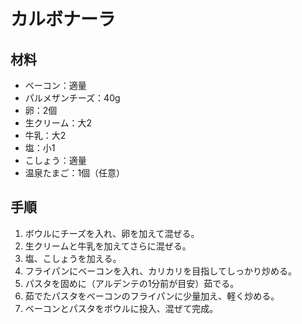 # カルボナーラ


## 材料
- ベーコン：適量
- パルメザンチーズ：40g
- 卵：2個
- 生クリーム：大2
- 牛乳：大2
- 塩：小1
- こしょう：適量
- 温泉たまご：1個（任意）


## 手順
1. ボウルにチーズを入れ、卵を加えて混ぜる。
2. 生クリームと牛乳を加えてさらに混ぜる。
3. 塩、こしょうを加える。
4. フライパンにベーコンを入れ、カリカリを目指してしっかり炒める。
5. パスタを固めに（アルデンテの1分前が目安）茹でる。
6. 茹でたパスタをベーコンのフライパンに少量加え、軽く炒める。
7. ベーコンとパスタをボウルに投入、混ぜて完成。
